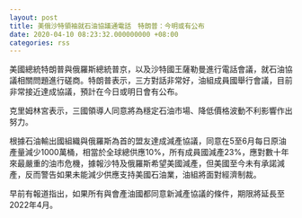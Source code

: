 ```yaml
---
layout: post
title: 美俄沙特領袖就石油協議通電話　特朗普：今明或有公布
date: 2020-04-10 08:23:32.000000000 +08:00
categories: rss
---
```


美國總統特朗普與俄羅斯總統普京，以及沙特國王薩勒曼進行電話會議，就石油協議相關問題進行磋商。特朗普表示，三方對話非常好，油組成員國舉行會議，目前非常接近達成協議，預計在今日或明日會有公布。

克里姆林宮表示，三國領導人同意將為穩定石油市場、降低價格波動不利影響作出努力。

根據石油輸出國組織與俄羅斯為首的盟友達成減產協議，同意在5至6月每日原油產量減少1000萬桶，相當於全球總供應10%，所有成員國減產23%，應對數十年來最嚴重的油市危機，據報沙特及俄羅斯希望美國減產，但美國至今未有承諾減產，反而警告如果未能減少供應支持美國石油業，油組將面對經濟制裁。

早前有報道指出，如果所有與會產油國都同意新減產協議的條件，期限將延長至2022年4月。
